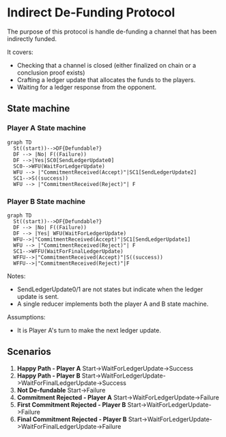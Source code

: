 # Indirect De-Funding Protocol

The purpose of this protocol is handle de-funding a channel that has been indirectly funded.

It covers:

- Checking that a channel is closed (either finalized on chain or a conclusion proof exists)
- Crafting a ledger update that allocates the funds to the players.
- Waiting for a ledger response from the opponent.

## State machine

### Player A State machine

```mermaid
graph TD
  St((start))-->DF{Defundable?}
  DF --> |No| F((Failure))
  DF -->|Yes|SC0[SendLedgerUpdate0]
  SC0-->WFU(WaitForLedgerUpdate)
  WFU --> |"CommitmentReceived(Accept)"|SC1[SendLedgerUpdate2]
  SC1-->S((success))
  WFU --> |"CommitmentReceived(Reject)"| F
```

### Player B State machine

```mermaid
graph TD
  St((start))-->DF{Defundable?}
  DF --> |No| F((Failure))
  DF --> |Yes| WFU(WaitForLedgerUpdate)
  WFU-->|"CommitmentReceived(Accept)"|SC1[SendLedgerUpdate1]
  WFU --> |"CommitmentReceived(Reject)"| F
  SC1-->WFFU(WaitForFinalLedgerUpdate)
  WFFU-->|"CommitmentReceived(Accept)"|S((success))
  WFFU-->|"CommitmentReceived(Reject)"|F

```

Notes:

- SendLedgerUpdate0/1 are not states but indicate when the ledger update is sent.
- A single reducer implements both the player A and B state machine.

Assumptions:

- It is Player A's turn to make the next ledger update.

## Scenarios

1. **Happy Path - Player A** Start->WaitForLedgerUpdate->Success
2. **Happy Path - Player B** Start->WaitForLedgerUpdate->WaitForFinalLedgerUpdate->Success
3. **Not De-fundable** Start->Failure
4. **Commitment Rejected - Player A** Start->WaitForLedgerUpdate->Failure
5. **First Commitment Rejected - Player B** Start->WaitForLedgerUpdate->Failure
6. **Final Commitment Rejected - Player B** Start->WaitForLedgerUpdate->WaitForFinalLedgerUpdate->Failure
